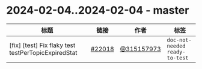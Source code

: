 # 2024-02-04..2024-02-04 - master
| 标题 | 链接 | 作者 | 标签 |
| - | :--: | :--: | - |
| [fix] [test] Fix flaky test testPerTopicExpiredStat | [#22018](https://github.com/apache/pulsar/pull/22018) | [@315157973](https://github.com/315157973) | `doc-not-needed` `ready-to-test`  | 
